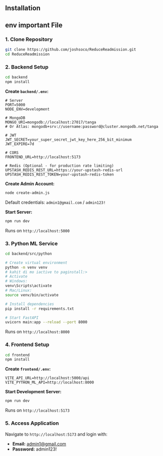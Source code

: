 ## Installation
## env important File
### 1. Clone Repository
```bash
git clone https://github.com/joshsoco/ReduceReadmission.git
cd ReduceReadmission
```

### 2. Backend Setup

```bash
cd backend
npm install
```

**Create `backend/.env`:**
```env
# Server
PORT=5000
NODE_ENV=development

# MongoDB
MONGO_URI=mongodb://localhost:27017/tanga
# Or Atlas: mongodb+srv://username:password@cluster.mongodb.net/tanga

# JWT
JWT_SECRET=your_super_secret_jwt_key_here_256_bit_minimum
JWT_EXPIRE=7d

# CORS
FRONTEND_URL=http://localhost:5173

# Redis (Optional - for production rate limiting)
UPSTASH_REDIS_REST_URL=https://your-upstash-redis-url
UPSTASH_REDIS_REST_TOKEN=your-upstash-redis-token
```

**Create Admin Account:**
```bash
node create-admin.js
```
Default credentials: `admin1@gmail.com` / `admin123!`

**Start Server:**
```bash
npm run dev
```
Runs on `http://localhost:5000`

### 3. Python ML Service

```bash
cd backend/src/python

# Create virtual environment
python -m venv venv
# kahit di mo iactive to paginstall:>
# Activate
# Windows:
venv\Scripts\activate
# Mac/Linux:
source venv/bin/activate

# Install dependencies
pip install -r requirements.txt

# Start FastAPI
uvicorn main:app --reload --port 8000
```
Runs on `http://localhost:8000`

### 4. Frontend Setup

```bash
cd frontend
npm install
```

**Create `frontend/.env`:**
```env
VITE_API_URL=http://localhost:5000/api
VITE_PYTHON_ML_API=http://localhost:8000
```

**Start Development Server:**
```bash
npm run dev
```
Runs on `http://localhost:5173`

### 5. Access Application

Navigate to `http://localhost:5173` and login with:
- **Email:** admin1@gmail.com
- **Password:** admin123!
